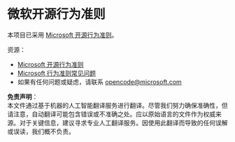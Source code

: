 # 微软开源行为准则

本项目已采用 [Microsoft 开源行为准则](https://opensource.microsoft.com/codeofconduct/)。

资源：

- [Microsoft 开源行为准则](https://opensource.microsoft.com/codeofconduct/)
- [Microsoft 行为准则常见问题](https://opensource.microsoft.com/codeofconduct/faq/)
- 如果有任何问题或疑虑，请联系 [opencode@microsoft.com](mailto:opencode@microsoft.com)

**免责声明**：  
本文件通过基于机器的人工智能翻译服务进行翻译。尽管我们努力确保准确性，但请注意，自动翻译可能包含错误或不准确之处。应以原始语言的文件作为权威来源。对于关键信息，建议寻求专业人工翻译服务。因使用此翻译而导致的任何误解或误读，我们概不负责。